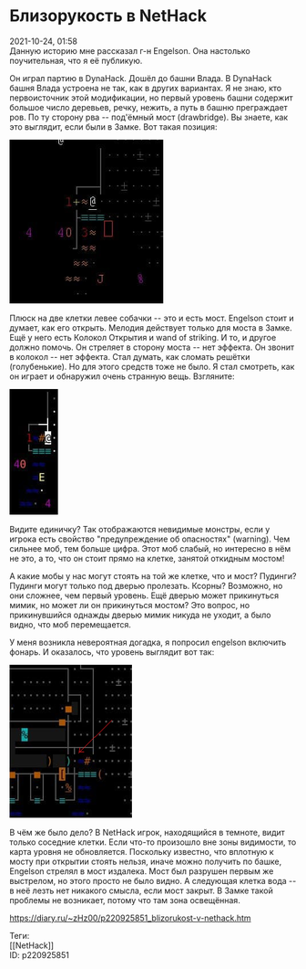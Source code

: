 Близорукость в NetHack
=======================

   
 2021-10-24, 01:58   
  Данную историю мне рассказал г-н Engelson. Она настолько поучительная, что я её публикую.   
   
 Он играл партию в DynaHack. Дошёл до башни Влада. В DynaHack башня Влада устроена не так, как в других вариантах. Я не знаю, кто первоисточник этой модификации, но первый уровень башни содержит большое число деревьев, речку, нежить, а путь в башню преграждает ров. По ту сторону рва -- под'ёмный мост (drawbridge). Вы знаете, как это выглядит, если были в Замке. Вот такая позиция:   
   
  ![](pics/1bf0bbb0cbff.jpg)    
   
 Плюск на две клетки левее собачки -- это и есть мост. Engelson стоит и думает, как его открыть. Мелодия действует только для моста в Замке. Ещё у него есть Колокол Открытия и wand of striking. И то, и другое должно помочь. Он стреляет в сторону моста -- нет эффекта. Он звонит в колокол -- нет эффекта. Стал думать, как сломать решётки (голубенькие). Но для этого средств тоже не было. Я стал смотреть, как он играет и обнаружил очень странную вещь. Взгляните:   
   
  ![](pics/78bf3e464abb.jpg)    
   
 Видите единичку? Так отображаются невидимые монстры, если у игрока есть свойство "предупреждение об опасностях" (warning). Чем сильнее моб, тем больше цифра. Этот моб слабый, но интересно в нём не это, а то, что он стоит прямо на клетке, занятой откидным мостом!   
   
 А какие мобы у нас могут стоять на той же клетке, что и мост? Пудинги? Пудинги могут только под дверью пролезать. Ксорны? Возможно, но они сложнее, чем первый уровень. Ещё дверью может прикинуться мимик, но может ли он прикинуться мостом? Это вопрос, но прикинувшийся однажды дверью мимик никуда не уходит, а было видно, что моб перемещается.   
   
 У меня возникла невероятная догадка, я попросил engelson включить фонарь. И оказалось, что уровень выглядит вот так:   
   
  ![](pics/1b0ad0e879a1.png)    
   
 В чём же было дело? В NetHack игрок, находящийся в темноте, видит только соседние клетки. Если что-то произошло вне зоны видимости, то карта уровня не обновляется. Поскольку известно, что вплотную к мосту при открытии стоять нельзя, иначе можно получить по башке, Engelson стрелял в мост издалека. Мост был разрушен первым же выстрелом, но этого просто не было видно. А следующая клетка вода -- в неё лезть нет никакого смысла, если мост закрыт. В Замке такой проблемы не возникает, потому что там зона освещённая.   
    
 <https://diary.ru/~zHz00/p220925851_blizorukost-v-nethack.htm>   
   
 Теги:   
 [[NetHack]]   
 ID: p220925851